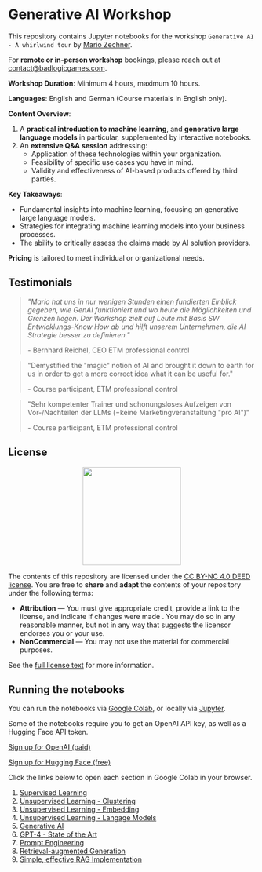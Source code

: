 # Generative AI Workshop

This repository contains Jupyter notebooks for the workshop `Generative AI - A whirlwind tour` by [Mario Zechner](https://twitter.com/badlogicgames).

For **remote or in-person workshop** bookings, please reach out at contact@badlogicgames.com.

**Workshop Duration**: Minimum 4 hours, maximum 10 hours.

**Languages**: English and German (Course materials in English only).

**Content Overview**:

1. A **practical introduction to machine learning**, and **generative large language models** in particular, supplemented by interactive notebooks.
2. An **extensive Q&A session** addressing:
   - Application of these technologies within your organization.
   - Feasibility of specific use cases you have in mind.
   - Validity and effectiveness of AI-based products offered by third parties.

**Key Takeaways**:

- Fundamental insights into machine learning, focusing on generative large language models.
- Strategies for integrating machine learning models into your business processes.
- The ability to critically assess the claims made by AI solution providers.

**Pricing** is tailored to meet individual or organizational needs.

## Testimonials

> _"Mario hat uns in nur wenigen Stunden einen fundierten Einblick gegeben, wie GenAI funktioniert und wo heute die Möglichkeiten und Grenzen liegen. Der Workshop zielt auf Leute mit Basis SW Entwicklungs-Know How ab und hilft unserem Unternehmen, die AI Strategie besser zu definieren."_
>
> \- Bernhard Reichel, CEO ETM professional control

> "Demystified the "magic" notion of AI and brought it down to earth for us in order to get a more correct idea what it can be useful for."
>
> \- Course participant, ETM professional control

> "Sehr kompetenter Trainer und schonungsloses Aufzeigen von Vor-/Nachteilen der LLMs (=keine Marketingveranstaltung "pro AI")"
>
> \- Course participant, ETM professional control

## License

<center><img src="https://upload.wikimedia.org/wikipedia/commons/thumb/d/d3/Cc_by-nc_icon.svg/2880px-Cc_by-nc_icon.svg.png" width=200></center>

The contents of this repository are licensed under the [CC BY-NC 4.0 DEED license](https://creativecommons.org/licenses/by-nc/4.0/deed.en).
You are free to **share** and **adapt** the contents of your repository under the following terms:

- **Attribution** — You must give appropriate credit, provide a link to the license, and indicate if changes were made . You may do so in any reasonable manner, but not in any way that suggests the licensor endorses you or your use.
- **NonCommercial** — You may not use the material for commercial purposes.

See the [full license text](https://creativecommons.org/licenses/by-nc/4.0/deed.en) for more information.

## Running the notebooks

You can run the notebooks via [Google Colab](https://colab.research.google.com/), or locally via [Jupyter](https://jupyter.org/).

Some of the notebooks require you to get an OpenAI API key, as well as a Hugging Face API token.

[Sign up for OpenAI (paid)](https://platform.openai.com/signup)

[Sign up for Hugging Face (free)](https://huggingface.co/join)

Click the links below to open each section in Google Colab in your browser.

1. [Supervised Learning](https://colab.research.google.com/github/badlogic/genai-workshop/blob/main/01_supervised_learning.ipynb)
2. [Unsupervised Learning - Clustering](https://colab.research.google.com/github/badlogic/genai-workshop/blob/main/02_unsupervised_learning_clustering.ipynb)
3. [Unsupervised Learning - Embedding](https://colab.research.google.com/github/badlogic/genai-workshop/blob/main/03_unsupervised_learning_embeddings.ipynb)
4. [Unsupervised Learning - Langage Models](https://colab.research.google.com/github/badlogic/genai-workshop/blob/main/04_unsupervised_learning_language_models.ipynb)
5. [Generative AI](https://colab.research.google.com/github/badlogic/genai-workshop/blob/main/05_generative_ai.ipynb)
6. [GPT-4 - State of the Art](https://colab.research.google.com/github/badlogic/genai-workshop/blob/main/06_state_of_the_art.ipynb)
7. [Prompt Engineering](https://colab.research.google.com/github/badlogic/genai-workshop/blob/main/07_prompt_engineering.ipynb)
8. [Retrieval-augmented Generation](https://colab.research.google.com/github/badlogic/genai-workshop/blob/main/08_retrieval_augemented_generation.ipynb)
9. [Simple, effective RAG Implementation](https://colab.research.google.com/github/badlogic/genai-workshop/blob/main/09_simple_rag.ipynb)
